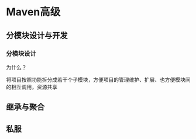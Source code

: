 # Maven高级

## 分模块设计与开发

### 分模块设计

为什么？

将项目按照功能拆分成若干个子模块，方便项目的管理维护、扩展、也方便模块间的相互调用，资源共享

## 继承与聚合

## 私服